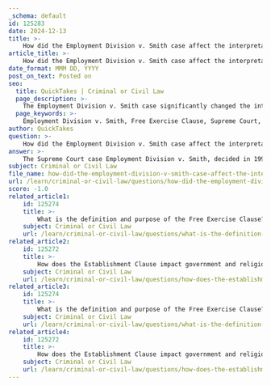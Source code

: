 ```yaml
---
_schema: default
id: 125283
date: 2024-12-13
title: >-
    How did the Employment Division v. Smith case affect the interpretation of the Free Exercise Clause?
article_title: >-
    How did the Employment Division v. Smith case affect the interpretation of the Free Exercise Clause?
date_format: MMM DD, YYYY
post_on_text: Posted on
seo:
  title: QuickTakes | Criminal or Civil Law
  page_description: >-
    The Employment Division v. Smith case significantly changed the interpretation of the Free Exercise Clause by eliminating the compelling interest requirement for laws that affect religious practices, allowing for the enforcement of neutral laws that may impact religious adherents.
  page_keywords: >-
    Employment Division v. Smith, Free Exercise Clause, Supreme Court, compelling interest test, religious practices, neutral laws, religious freedom, government regulations, Religious Freedom Restoration Act, RFRA, legal interpretation
author: QuickTakes
question: >-
    How did the Employment Division v. Smith case affect the interpretation of the Free Exercise Clause?
answer: >-
    The Supreme Court case Employment Division v. Smith, decided in 1990, significantly altered the interpretation of the Free Exercise Clause of the First Amendment. Prior to this ruling, the Court had employed a "compelling interest" test, which required the government to demonstrate a compelling reason for any law that substantially burdened religious practices. However, in Smith, the Court ruled that generally applicable laws that do not specifically target religious practices do not violate the Free Exercise Clause, even if they have a disparate impact on religious adherents.\n\nThe case involved two Native American men who were denied unemployment benefits after being fired for using peyote, a substance prohibited under Oregon law. The Court's decision effectively stated that the Free Exercise Clause does not provide a claim against neutral laws of general applicability, thereby eliminating the requirement for the government to show a compelling interest in cases involving religious practices.\n\nThis ruling has been described as "gutting" the Free Exercise Clause, as it replaced the previous standard with a more lenient approach that allows the government to enforce laws that may inadvertently affect religious practices, as long as those laws are neutral and generally applicable. Consequently, the decision has led to ongoing debates about the balance between religious freedoms and government regulations, and it has prompted discussions about the need for legislative responses, such as the Religious Freedom Restoration Act (RFRA), which aimed to restore some protections for religious exercise.\n\nIn summary, Employment Division v. Smith marked a pivotal shift in the legal landscape regarding religious freedom, moving away from a protective framework for religious practices to a more permissive standard that prioritizes the enforcement of neutral laws over individual religious rights.
subject: Criminal or Civil Law
file_name: how-did-the-employment-division-v-smith-case-affect-the-interpretation-of-the-free-exercise-clause.md
url: /learn/criminal-or-civil-law/questions/how-did-the-employment-division-v-smith-case-affect-the-interpretation-of-the-free-exercise-clause
score: -1.0
related_article1:
    id: 125274
    title: >-
        What is the definition and purpose of the Free Exercise Clause?
    subject: Criminal or Civil Law
    url: /learn/criminal-or-civil-law/questions/what-is-the-definition-and-purpose-of-the-free-exercise-clause
related_article2:
    id: 125272
    title: >-
        How does the Establishment Clause impact government and religion in practice?
    subject: Criminal or Civil Law
    url: /learn/criminal-or-civil-law/questions/how-does-the-establishment-clause-impact-government-and-religion-in-practice
related_article3:
    id: 125274
    title: >-
        What is the definition and purpose of the Free Exercise Clause?
    subject: Criminal or Civil Law
    url: /learn/criminal-or-civil-law/questions/what-is-the-definition-and-purpose-of-the-free-exercise-clause
related_article4:
    id: 125272
    title: >-
        How does the Establishment Clause impact government and religion in practice?
    subject: Criminal or Civil Law
    url: /learn/criminal-or-civil-law/questions/how-does-the-establishment-clause-impact-government-and-religion-in-practice
---
```


&nbsp;